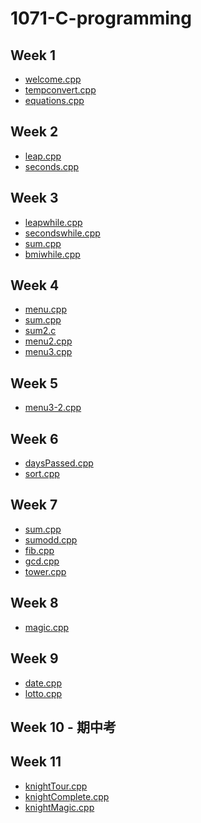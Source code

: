 # 1071-C-programming

## Week 1
* [welcome.cpp](https://github.com/vanessaaurell/1071-C-programming/blob/master/w01/welcome.cpp)
* [tempconvert.cpp](https://github.com/vanessaaurell/1071-C-programming/blob/master/w01/tempconvert.cpp)
* [equations.cpp](https://github.com/vanessaaurell/1071-C-programming/blob/master/w01/equations.cpp)

## Week 2
* [leap.cpp](https://github.com/vanessaaurell/1071-C-programming/blob/master/w02/leap.cpp)
* [seconds.cpp](https://github.com/vanessaaurell/1071-C-programming/blob/master/w02/seconds.cpp)

## Week 3
* [leapwhile.cpp](https://github.com/vanessaaurell/1071-C-programming/blob/master/w03/leapwhile.cpp)
* [secondswhile.cpp](https://github.com/vanessaaurell/1071-C-programming/blob/master/w03/secondswhile.cpp)
* [sum.cpp](https://github.com/vanessaaurell/1071-C-programming/blob/master/w03/sum.cpp)
* [bmiwhile.cpp](https://github.com/vanessaaurell/1071-C-programming/blob/master/w03/bmiwhile.cpp)

## Week 4
* [menu.cpp](https://github.com/vanessaaurell/1071-C-programming/blob/master/w04/menu.cpp)
* [sum.cpp](https://github.com/vanessaaurell/1071-C-programming/blob/master/w04/sum.cpp)
* [sum2.c](https://github.com/vanessaaurell/1071-C-programming/blob/master/w04/sum2.c)
* [menu2.cpp](https://github.com/vanessaaurell/1071-C-programming/blob/master/w04/menu2.cpp)
* [menu3.cpp](https://github.com/vanessaaurell/1071-C-programming/blob/master/w04/menu3.cpp)

## Week 5
* [menu3-2.cpp](https://github.com/vanessaaurell/1071-C-programming/blob/master/w05/menu3-2.cpp)

## Week 6
* [daysPassed.cpp](https://github.com/vanessaaurell/1071-C-programming/blob/master/w06/daysPassed.cpp)
* [sort.cpp](https://github.com/vanessaaurell/1071-C-programming/blob/master/w06/sort.cpp)

## Week 7
* [sum.cpp](https://github.com/vanessaaurell/1071-C-programming/blob/master/w07/sum.cpp)
* [sumodd.cpp](https://github.com/vanessaaurell/1071-C-programming/blob/master/w07/sumodd.cpp)
* [fib.cpp](https://github.com/vanessaaurell/1071-C-programming/blob/master/w07/fib.cpp)
* [gcd.cpp](https://github.com/vanessaaurell/1071-C-programming/blob/master/w07/gcd.cpp)
* [tower.cpp](https://github.com/vanessaaurell/1071-C-programming/blob/master/w07/tower.cpp)

## Week 8
* [magic.cpp](https://github.com/vanessaaurell/1071-C-programming/blob/master/w08/magic.cpp)

## Week 9
* [date.cpp](https://github.com/vanessaaurell/1071-C-programming/blob/master/w09/date.cpp)
* [lotto.cpp](https://github.com/vanessaaurell/1071-C-programming/blob/master/w09/lotto.cpp)

## Week 10 - 期中考

## Week 11
* [knightTour.cpp](https://github.com/vanessaaurell/1071-C-programming/blob/master/w11/knightTour.cpp)
* [knightComplete.cpp](https://github.com/vanessaaurell/1071-C-programming/blob/master/w11/knightComplete.cpp)
* [knightMagic.cpp](https://github.com/vanessaaurell/1071-C-programming/blob/master/w11/knightMagic.cpp)
<!--stackedit_data:
eyJoaXN0b3J5IjpbNDYyNzM2OTE3LC0xMTEwMjE0MjYxLDIwMj
Y5NjA4Niw5MzgzMDg1ODUsLTE1NTY0NzIwOSwyMjM2MjY5ODEs
LTU4MDYxNTUyMCwtMjA3OTYyODgzOCwtNzUzMDc3MTM3XX0=
-->